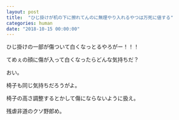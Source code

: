 ```yaml
---
layout: post
title:  "ひじ掛けが机の下に擦れてんのに無理やり入れるやつは万死に値する"
categories: human
date: "2018-10-15 00:00:00"
---
```


ひじ掛けの一部が傷ついて白くなっとるやろがー！！！

てめぇの顔に傷が入って白くなったらどんな気持ちだ？

おい。

椅子も同じ気持ちだろうがよ。

椅子の高さ調整するとかして傷にならないように扱え。

残虐非道のクソ野郎め。

